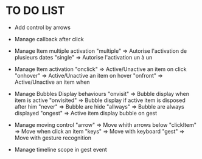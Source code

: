 # TO DO LIST
- Add control by arrows 
- Manage callback after click

- Manage Item multiple activation 
	"multiple" => Autorise l'activation de plusieurs dates
	"single" => Autorise l'activation un à un 

- Manage Item activation 
	"onclick" => Active/Unactive an item on click 
	"onhover" => Active/Unactive an item on hover
	"onfront" => Active/Unactive an item when 

- Manage Bubbles Display behaviours
	"onvisit" => Bubble display when item is active
	"onvisited"	=> Bubble display if active item is disposed after him
	"never" => Bubble are hide
	"allways" => Bubble are always displayed
	"ongest" => Active item display bubble on gest

- Manage moving control 
	"arrow"	=> Move whith arrows below
	"clickItem" => Move when click an item
	"keys" => Move with keyboard
	"gest" => Move with gesture recognition
		
- Manage timeline scope in gest event

